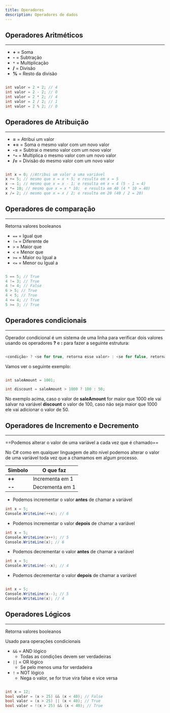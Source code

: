 ```yaml
---
title: Operadores
description: Operadores de dados
---
```


## Operadores Aritméticos

---

- **+** = Soma
- **-** = Subtração
- `*` = Multiplicação
- **/** = Divisão
- **%** = Resto da divisão

```csharp

int valor = 2 + 2; // 4
int valor = 2 - 2; // 0
int valor = 2 * 2; // 4
int valor = 2 / 2; // 1
int valor = 2 % 2; // 0

```

## Operadores de Atribuição

---

- **=** = Atribui um valor
- **+=** = Soma o mesmo valor com um novo valor
- **-=** = Subtrai o mesmo valor com um novo valor
- `*=` = Multiplica o mesmo valor com um novo valor
- **/=** = Divisão do mesmo valor com um novo valor

```csharp

int x = 0; //Atribui um valor a uma variável
x += 5; // mesmo que x = x + 5; e resulta em x = 5
x -= 1; // mesmo que x = x - 1; e resulta em x = 4 (5 - 1 = 4)
x *= 10; // mesmo que x = x * 10;  e resulta em 40 (4 * 10 = 40)
x /= 2; // mesmo que x = x / 2; e resulta em 20 (40 / 2 = 20)

```

## Operadores de comparação

---

Retorna valores booleanos

- `==` = Igual que
- `!=` = Diferente de
- `>` = Maior que
- `<` = Menor que
- `>=` = Maior ou Igual a
- `<=` = Menor ou Igual a

```csharp

5 == 5; // True
4 != 3; // True
4 != 4; // False
6 > 5; // True
4 < 5; // True
4 <= 4; // True
5 >= 3; // True

```

## Operadores condicionais

---

Operador condicional é um sistema de uma linha para verificar dois valores usando os operadores __?__ e __:__ para fazer a seguinte estrutura:

```csharp

<condição> ? <se for true, retorna esse valor> : <se for false, retorna esse valor>

```

Vamos ver o seguinte exemplo:

```csharp

int saleAmount = 1001;

int discount = saleAmount > 1000 ? 100 : 50;

```

No exemplo acima, caso o valor de __saleAmount__ for maior que 1000 ele vai salvar na variável __discount__ o valor de 100, caso não seja maior que 1000 ele vai adicionar o valor de 50.

## Operadores de Incremento e Decremento

---

==Podemos alterar o valor de uma variável a cada vez que é chamado==

No C# como em qualquer linguagem de alto nível podemos alterar o valor de uma variável toda vez que a chamamos em algum processo.

| Simbolo | O que faz       |
| ------- | --------------- |
| **++**  | Incrementa em 1 |
| **--**  | Decrementa em 1 |

- Podemos incrementar o valor __antes__ de chamar a variável

```csharp
int x = 5;
Console.WriteLine(++x); // 6
```

- Podemos incrementar o valor __depois__ de chamar a variável

```csharp
int x = 5;
Console.WriteLine(x++); // 5
Console.WriteLine(x); // 6
```

- Podemos decrementar o valor __antes__ de chamar a variável

```csharp
int x = 5;
Console.WriteLine(--x); // 4
```

- Podemos decrementar o valor __depois__ de chamar a variável

```csharp

int x = 5;
Console.WriteLine(x--); // 5
Console.WriteLine(x); // 4

```

## Operadores Lógicos

---

Retorna valores booleanos

Usado para operações condicionais

- `&&` = AND lógico
    - Todas as condições devem ser verdadeiras
- `||` = OR lógico
    - Se pelo menos uma for verdadeira
- `!` = NOT lógico
    - Nega o valor, se for true vira false e vice versa

```csharp

int x = 12;
bool valor = (x > 25) && (x < 40); // False
bool valor = (x > 25) || (x < 40); // True
bool valor = !(x > 25) && (x < 40); // True

```
